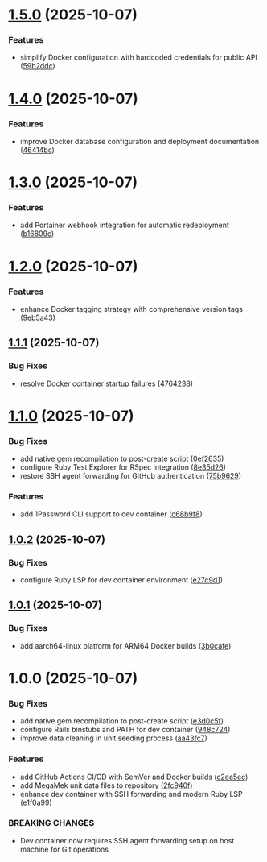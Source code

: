 # [1.5.0](https://github.com/jzisser9/mul-api/compare/v1.4.0...v1.5.0) (2025-10-07)


### Features

* simplify Docker configuration with hardcoded credentials for public API ([59b2ddc](https://github.com/jzisser9/mul-api/commit/59b2ddc3aeb0f991abb4c1ee52b8781569580fda))

# [1.4.0](https://github.com/jzisser9/mul-api/compare/v1.3.0...v1.4.0) (2025-10-07)


### Features

* improve Docker database configuration and deployment documentation ([46414bc](https://github.com/jzisser9/mul-api/commit/46414bc8e8a4a5bf41104e940b0def3bf38a03ea))

# [1.3.0](https://github.com/jzisser9/mul-api/compare/v1.2.0...v1.3.0) (2025-10-07)


### Features

* add Portainer webhook integration for automatic redeployment ([b16809c](https://github.com/jzisser9/mul-api/commit/b16809ca505c10eb4084f7f3a9e1f5e105fd593a))

# [1.2.0](https://github.com/jzisser9/mul-api/compare/v1.1.1...v1.2.0) (2025-10-07)


### Features

* enhance Docker tagging strategy with comprehensive version tags ([9eb5a43](https://github.com/jzisser9/mul-api/commit/9eb5a43e58c75e6ba1504b8b7b246487f8f67cda))

## [1.1.1](https://github.com/jzisser9/mul-api/compare/v1.1.0...v1.1.1) (2025-10-07)


### Bug Fixes

* resolve Docker container startup failures ([4764238](https://github.com/jzisser9/mul-api/commit/4764238a1e6ee724feb599cfe6375be5b74ca9d2))

# [1.1.0](https://github.com/jzisser9/mul-api/compare/v1.0.2...v1.1.0) (2025-10-07)


### Bug Fixes

* add native gem recompilation to post-create script ([0ef2635](https://github.com/jzisser9/mul-api/commit/0ef2635fba8523576668287313240858b2ac5f8d))
* configure Ruby Test Explorer for RSpec integration ([8e35d26](https://github.com/jzisser9/mul-api/commit/8e35d26559b05ed6e6c0b86f91871edf4af39062))
* restore SSH agent forwarding for GitHub authentication ([75b9629](https://github.com/jzisser9/mul-api/commit/75b9629d19e02c063b84bd50d0a38b18afd7b402))


### Features

* add 1Password CLI support to dev container ([c68b9f8](https://github.com/jzisser9/mul-api/commit/c68b9f8b75a54fd5cd58c9a81b3765dff83a6589))

## [1.0.2](https://github.com/jzisser9/mul-api/compare/v1.0.1...v1.0.2) (2025-10-07)


### Bug Fixes

* configure Ruby LSP for dev container environment ([e27c9d1](https://github.com/jzisser9/mul-api/commit/e27c9d1ea7a73929321f0740b4fd0b431e8dffca))

## [1.0.1](https://github.com/jzisser9/mul-api/compare/v1.0.0...v1.0.1) (2025-10-07)


### Bug Fixes

* add aarch64-linux platform for ARM64 Docker builds ([3b0cafe](https://github.com/jzisser9/mul-api/commit/3b0cafe48faddfedd6470af19f527992f426f2c4))

# 1.0.0 (2025-10-07)


### Bug Fixes

* add native gem recompilation to post-create script ([e3d0c5f](https://github.com/jzisser9/mul-api/commit/e3d0c5fa338d000189712ec900dce11697f7ace6))
* configure Rails binstubs and PATH for dev container ([948c724](https://github.com/jzisser9/mul-api/commit/948c724eb1bf70aa868d1141fc3c92de91f12548))
* improve data cleaning in unit seeding process ([aa43fc7](https://github.com/jzisser9/mul-api/commit/aa43fc7ad2b54387e79fb6408e81d05cb7675f20))


### Features

* add GitHub Actions CI/CD with SemVer and Docker builds ([c2ea5ec](https://github.com/jzisser9/mul-api/commit/c2ea5ecb3b7030db97db7481cdf2836efc752e24))
* add MegaMek unit data files to repository ([2fc940f](https://github.com/jzisser9/mul-api/commit/2fc940f1780cb175e5808f5fe48333c6f07258ad))
* enhance dev container with SSH forwarding and modern Ruby LSP ([e1f0a99](https://github.com/jzisser9/mul-api/commit/e1f0a991ca189f541057f6fda248e5f4b3539979))


### BREAKING CHANGES

* Dev container now requires SSH agent forwarding setup on host machine for Git operations
